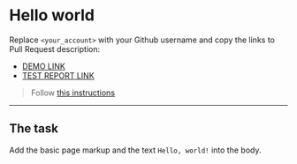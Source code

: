 # Hello world
Replace `<your_account>` with your Github username and copy the links to Pull Request description:
- [DEMO LINK](https://YanaLuzanovska.github.io/layout_hello-world/)
- [TEST REPORT LINK](https://YanaLuzanovska.github.io/layout_hello-world/report/html_report/)

> Follow [this instructions](https://mate-academy.github.io/layout_task-guideline/#how-to-solve-the-layout-tasks-on-github)
___

## The task
Add the basic page markup and the text `Hello, world!` into the body.

